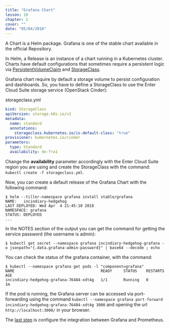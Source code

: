 ```yaml
---
title: "Grafana Chart"
lesson: 10
chapter: 2
cover: ""
date: "05/04/2018"
---
```


A Chart is a Helm package. Grafana is one of the stable chart available in the official Repository.

In Helm, a Release is an instance of a chart running in a Kubernetes cluster. Charts have default configurations that sometimes require a persistent logic via [PersistentVolumeClaim](https://kubernetes.io/docs/concepts/storage/persistent-volumes/) and [StorageClass](https://kubernetes.io/docs/concepts/storage/storage-classes/).

Grafana chart require by default a storage volume to persist configuration and dashboards. So, you have to define a StorageClass to use the Enter Cloud Suite storage service (OpenStack Cinder):

storageclass.yml
```yaml
kind: StorageClass
apiVersion: storage.k8s.io/v1
metadata:
  name: standard
  annotations:
    storageclass.kubernetes.io/is-default-class: "true"
provisioner: kubernetes.io/cinder
parameters:
  type: Standard
  availability: de-fra1
```

Change the **availability** parameter accordingly with the Enter Cloud Suite region you are using and create the StorageClass with the command:
`kubectl create -f storageclass.yml`.

Now, you can create a default release of the Grafana Chart with the following command: 

```
$ helm --tiller-namespace grafana install stable/grafana
NAME:   incindiary-hedgehog
LAST DEPLOYED: Wed Apr  4 21:45:10 2018
NAMESPACE: grafana
STATUS: DEPLOYED
...
```

In the NOTES section of the output you can get the command for getting the service password (the username is admin):

```
$ kubectl get secret --namespace grafana incindiary-hedgehog-grafana -o jsonpath="{.data.grafana-admin-password}" | base64 --decode ; echo
```

You can check the status of the grafana container, with the command: 

```
$ kubectl --namespace grafana get pods -l "component=grafana"
NAME                                      READY     STATUS    RESTARTS   AGE
incindiary-hedgehog-grafana-76484-xdt4g   1/1       Running   0          1m
```

If the pod is running, the Grafana server can be accessed via port-forwarding using the command
`kubectl --namespace grafana port-forward incindiary-hedgehog-grafana-76484-xdt4g 3000` and opening the url `http://localhost:3000/` in your browser. 

The [last step](grafana-dashboard) is configure the integration between Grafana and Prometheus.
